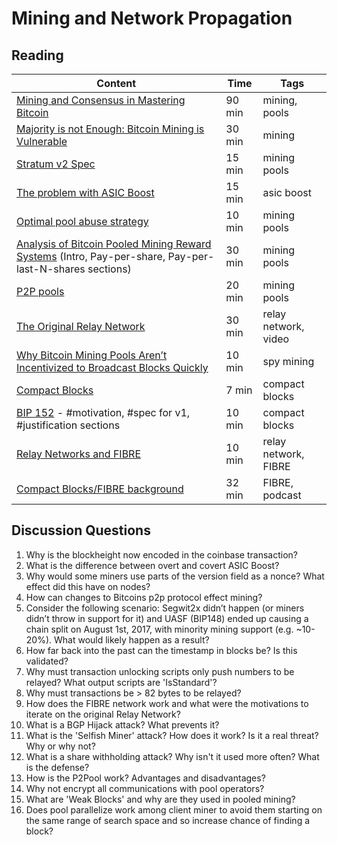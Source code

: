 # Mining and Network Propagation

## Reading

| Content                                                                                       | Time  | Tags                    |
|-----------------------------------------------------------------------------------------------|-------|-------------------------|
[Mining and Consensus in Mastering Bitcoin](https://github.com/bitcoinbook/bitcoinbook/blob/f8b883dcd4e3d1b9adf40fed59b7e898fbd9241f/ch10.asciidoc) | 90 min | mining, pools |
[Majority is not Enough: Bitcoin Mining is Vulnerable](https://www.cs.cornell.edu/~ie53/publications/btcProcFC.pdf) | 30 min | mining |
[Stratum v2 Spec](https://stratumprotocol.org/) | 15 min | mining pools |
[The problem with ASIC Boost](http://www.mit.edu/~jlrubin//public/pdfs/Asicboost.pdf) | 15 min | asic boost |
[Optimal pool abuse strategy](http://bitcoin.atspace.com/poolcheating.pdf) | 10 min | mining pools |
[Analysis of Bitcoin Pooled Mining Reward Systems](https://sites.cs.ucsb.edu/~rich/class/cs293b-cloud/papers/bitcoin-pool.pdf) (Intro, Pay-per-share, Pay-per-last-N-shares sections) | 30 min | mining pools |
[P2P pools](https://en.bitcoin.it/wiki/P2Pool) | 20 min | mining pools |
[The Original Relay Network](https://www.youtube.com/watch?v=QpK6k0yRDWI) | 30 min | relay network, video |
[Why Bitcoin Mining Pools Aren’t Incentivized to Broadcast Blocks Quickly](https://bitcoinmagazine.com/articles/why-bitcoin-mining-pools-aren-t-incentivized-to-broadcast-blocks-quickly-1475249510/) | 10 min | spy mining |
[Compact Blocks](https://bitcoincore.org/en/2016/06/07/compact-blocks-faq/) | 7 min | compact blocks |
[BIP 152](https://github.com/bitcoin/bips/blob/master/bip-0152.mediawiki) - #motivation, #spec for v1, #justification sections | 10 min | compact blocks |
[Relay Networks and FIBRE](https://bluematt.bitcoin.ninja/2016/07/07/relay-networks/) | 10 min | relay network, FIBRE |
[Compact Blocks/FIBRE background](https://podcast.chaincode.com/2020/03/12/matt-corallo-6.html) | 32 min | FIBRE, podcast |

## Discussion Questions

1. Why is the blockheight now encoded in the coinbase transaction?
2. What is the difference between overt and covert ASIC Boost?
3. Why would some miners use parts of the version field as a nonce? What effect did this have on nodes?
4. How can changes to Bitcoins p2p protocol effect mining?
5. Consider the following scenario: Segwit2x didn’t happen (or miners didn’t throw in support for it) and UASF (BIP148) ended up causing a chain split on August 1st, 2017, with minority mining support (e.g. ~10-20%). What would likely happen as a result?
6. How far back into the past can the timestamp in blocks be? Is this validated?
7. Why must transaction unlocking scripts only push numbers to be relayed? What output scripts are 'IsStandard'?
8. Why must transactions be > 82 bytes to be relayed?
9. How does the FIBRE network work and what were the motivations to iterate on the original Relay Network?
10. What is a BGP Hijack attack? What prevents it?
11. What is the 'Selfish Miner' attack? How does it work? Is it a real threat? Why or why not?
12. What is a share withholding attack? Why isn't it used more often? What is the defense?
13. How is the P2Pool work? Advantages and disadvantages?
14. Why not encrypt all communications with pool operators?
15. What are 'Weak Blocks' and why are they used in pooled mining?
16. Does pool parallelize work among client miner to avoid them starting on the same range of search space and so increase chance of finding a block?
